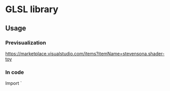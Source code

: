 # GLSL library

## Usage

### Previsualization

https://marketplace.visualstudio.com/items?itemName=stevensona.shader-toy

### In code

Import `